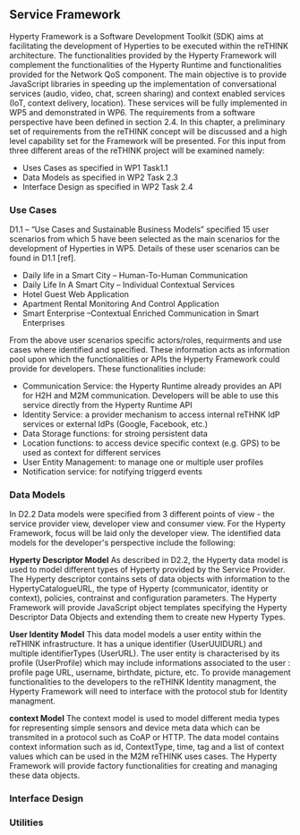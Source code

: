 ## Service Framework 

Hyperty Framework is a Software Development Toolkit (SDK) aims at facilitating the development of Hyperties to be executed within the reTHINK architecture. The functionalities provided by the Hyperty Framework will complement the functionalities of the Hyperty Runtime and functionalities provided for the Network QoS component. The main objective is to provide JavaScript libraries in speeding up the implementation of conversational services (audio, video, chat, screen sharing) and context enabled services (IoT, context delivery, location). These services will be fully implemented in WP5 and demonstrated in WP6.
The requirements from a software perspective have been defined in section 2.4. In this chapter, a preliminary set of requirements from the reTHINK concept will be discussed and a high level capability set for the Framework will be presented. For this input from three different areas of the reTHINK project will be examined namely:
* Uses Cases as specified in WP1 Task1.1
* Data Models as specified in WP2 Task 2.3
* Interface Design  as specified in WP2 Task 2.4

### Use Cases
D1.1 – “Use Cases and Sustainable Business Models” specified 15 user scenarios from which 5 have been selected as the main scenarios for the development of Hyperties in WP5. Details of these user scenarios can be found in D1.1 [ref]. 
* Daily life in a Smart City – Human-To-Human Communication
* Daily Life In A Smart City – Individual Contextual Services
* Hotel Guest Web Application
* Apartment Rental Monitoring And Control Application
* Smart Enterprise –Contextual Enriched Communication in Smart Enterprises 

From the above user scenarios specific actors/roles, requirments and use cases where identified and specified. These information acts as information pool upon which the functionalities or APIs the Hyperty Framework could provide for developers. These functionalities include:
* Communication Service: the Hyperty Runtime already provides an API for H2H and M2M communication. Developers will be able to use this service directly from the Hyperty Runtime API 
* Identity Service: a provider mechanism to access internal reTHNK IdP services or external IdPs (Google, Facebook, etc.)  
* Data Storage functions: for stroing persistent data 
* Location functions: to access device specific context (e.g. GPS) to be used as context for different services
* User Entity Management: to manage one or multiple user profiles
* Notification service: for notifying triggerd events


### Data Models
In D2.2 Data models were specified from 3 different points of view - the service provider view, developer view and consumer view. For the Hyperty Framework, focus will be laid only the developer view. The identified data models for the developer's perspective include the following:

**Hyperty Descriptor Model**
As described in D2.2, the Hyperty data model is used to model different types of Hyperty provided by the Service Provider. The Hyperty descriptor contains sets of data objects with information to the HypertyCatalogueURL, the type of Hyperty (communicator, identity or context), policies, contrainst and configuration parameters. The Hyperty Framework will provide JavaScript object templates specifying the Hyperty Descriptor Data Objects and extending them to create new Hyperty Types.

**User Identity Model**
This data model models a user entity within the reTHINK infrastructure. It has a unique identifier (UserUUIDURL) and multiple identifierTypes (UserURL). The user entity is characterised by its profile (UserProfile) which may include informations associated to the user : profile page URL, username, birthdate, picture, etc. 
To provide management functionalities to the developers to the reTHINK Identity managment, the Hyperty Framework will need to
interface with the protocol stub for Identity managment.


**context Model**
The context model is used to model different media types for representing simple sensors and device meta data which can be transmited in a protocol such as CoAP or HTTP. The data model contains context information such as id, ContextType, time, tag and a list of context values which can be used in the M2M reTHINK uses cases. The Hyperty Framework will provide factory functionalities for creating and managing these data objects.
### Interface Design

### Utilities
